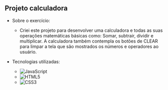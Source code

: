 ## Projeto calculadora

- Sobre o exercício:
  - Criei este projeto para desenvolver uma calculadora e todas as suas operações matemáticas básicas como: Somar, subtrair, dividir e multiplicar. A calculadora também contempla os botões de CLEAR para limpar a tela que são mostrados os números e operadores ao usuário.

- Tecnologias utilizadas: <br>
  <ul>
    <li><img alt="JavaScript" src="https://img.shields.io/badge/JavaScript-F7DF1E?style=for-the-badge&logo=javascript&logoColor=black"/></li>
    <li><img alt="HTML5" src="https://img.shields.io/badge/HTML5-E34F26?style=for-the-badge&logo=html5&logoColor=white"/></li>
    <li><img alt="CSS3" src="https://img.shields.io/badge/CSS3-1572B6?style=for-the-badge&logo=css3&logoColor=white"/></li>
  </ul>
